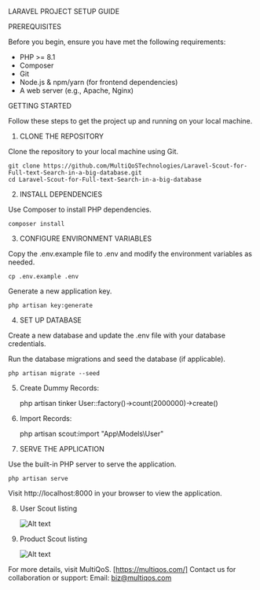 LARAVEL PROJECT SETUP GUIDE

PREREQUISITES

Before you begin, ensure you have met the following requirements:

-   PHP >= 8.1
-   Composer
-   Git
-   Node.js & npm/yarn (for frontend dependencies)
-   A web server (e.g., Apache, Nginx)

GETTING STARTED

Follow these steps to get the project up and running on your local machine.

1. CLONE THE REPOSITORY

Clone the repository to your local machine using Git.

    git clone https://github.com/MultiQoSTechnologies/Laravel-Scout-for-Full-text-Search-in-a-big-database.git
    cd Laravel-Scout-for-Full-text-Search-in-a-big-database

2. INSTALL DEPENDENCIES

Use Composer to install PHP dependencies.

    composer install

3. CONFIGURE ENVIRONMENT VARIABLES

Copy the .env.example file to .env and modify the environment variables as needed.

    cp .env.example .env

Generate a new application key.

    php artisan key:generate

4. SET UP DATABASE

Create a new database and update the .env file with your database credentials.

Run the database migrations and seed the database (if applicable).

    php artisan migrate --seed

5. Create Dummy Records:

    php artisan tinker
    User::factory()->count(2000000)->create()

6. Import Records:

    php artisan scout:import "App\Models\User"

7. SERVE THE APPLICATION

Use the built-in PHP server to serve the application.

    php artisan serve

Visit http://localhost:8000 in your browser to view the application.

8. User Scout listing

    ![Alt text](/home/multi/Pictures/2024-06-14_11-19.jpg?raw=true)

9. Product Scout listing

    ![Alt text](/home/multi/Pictures/2024-06-14_11-19_1.jpg?raw=true)

For more details, visit MultiQoS. [https://multiqos.com/]
Contact us for collaboration or support:
Email: biz@multiqos.com
